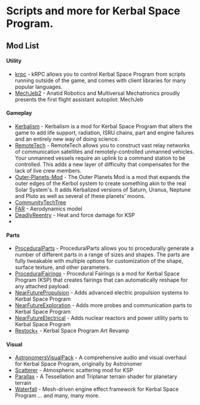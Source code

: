 # Scripts and more for Kerbal Space Program.
## Mod List
#### Utility
  *   [krpc](https://github.com/krpc/krpc) - kRPC allows you to control Kerbal Space Program from scripts running outside of the game, and comes with client libraries for many popular languages.
  * [MechJeb2](https://github.com/MuMech/MechJeb2) - Anatid Robotics and Multiversal Mechatronics proudly presents the first flight assistant autopilot: MechJeb
  
#### Gameplay
  * [Kerbalism](https://github.com/Kerbalism/Kerbalism) - Kerbalism is a mod for Kerbal Space Program that alters the game to add life support, radiation, ISRU chains, part and engine failures and an entirely new way of doing science.  
  * [RemoteTech](https://github.com/RemoteTechnologiesGroup/RemoteTech) - RemoteTech allows you to construct vast relay networks of communication satellites and remotely-controlled unmanned vehicles. Your unmanned vessels require an uplink to a command station to be controlled. This adds a new layer of difficulty that compensates for the lack of live crew members. 
  * [Outer-Planets-Mod](https://github.com/Poodmund/Outer-Planets-Mod) - The Outer Planets Mod is a mod that expands the outer edges of the Kerbol system to create something akin to the real Solar System's. It adds Kerbalized versions of Saturn, Uranus, Neptune and Pluto as well as several of these planets' moons.    
  * [CommunityTechTree](https://github.com/post-kerbin-mining-corporation/CommunityTechTree)  
  * [FAR](https://github.com/ferram4/Ferram-Aerospace-Research) - Aerodynamics model
* [DeadlyReentry](https://github.com/Starwaster/DeadlyReentry) - Heat and force damage for KSP
* 
#### Parts
* [ProceduralParts](https://github.com/KSP-RO/ProceduralParts) - ProceduralParts allows you to procedurally generate a number of different parts in a range of sizes and shapes. The parts are fully tweakable with multiple options for customization of the shape, surface texture, and other parameters.
* [ProceduralFairings](https://github.com/KSP-RO/ProceduralFairings) - Procedural Fairings is a mod for Kerbal Space Program (KSP) that creates fairings that can automatically reshape for any attached payload.
* [NearFuturePropulsion](https://github.com/post-kerbin-mining-corporation/NearFuturePropulsion) - Adds advanced electric propulsion systems to Kerbal Space Program
* [NearFutureExploration](https://github.com/post-kerbin-mining-corporation/NearFutureExploration) - Adds more probes and communication parts to Kerbal Space Program 
* [NearFutureElectrical](https://github.com/post-kerbin-mining-corporation/NearFutureElectrical) - Adds nuclear reactors and power utility parts to Kerbal Space Program
* [Restock+](https://github.com/PorktoberRevolution/ReStocked) - Kerbal Space Program Art Revamp

#### Visual
* [AstronomersVisualPack](https://github.com/themaster402/AstronomersVisualPack) - A comprehensive audio and visual overhaul for Kerbal Space Program, originally by Astronomer
* [Scatterer](https://github.com/LGhassen/Scatterer) - Atmospheric scattering mod for KSP
* [Parallax](https://github.com/Gameslinx/Tessellation) - A Tessellation and Triplanar terrain shader for planetary terrain
* [Waterfall](https://github.com/post-kerbin-mining-corporation/Waterfall) - Mesh-driven engine effect framework for Kerbal Space Program
... and many, many more.



